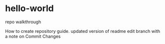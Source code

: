 # hello-world
repo walkthrough


How to create repository guide.
updated version of readme edit branch with a note on Commit Changes

